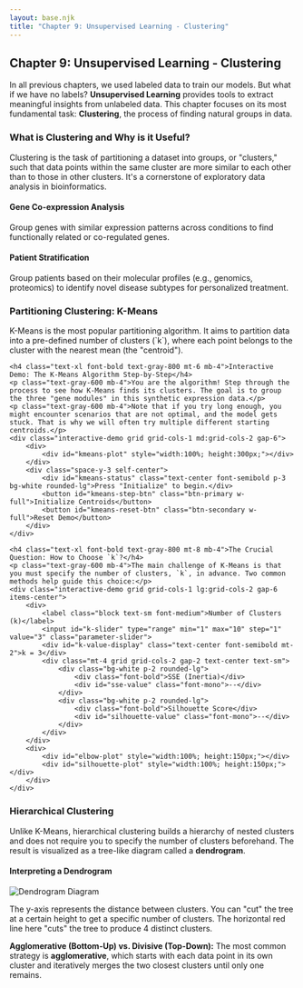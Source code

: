```yaml
---
layout: base.njk
title: "Chapter 9: Unsupervised Learning - Clustering"
---
```


<!-- Header -->
<div class="bg-gradient-to-r from-sky-50 to-blue-50 rounded-2xl p-6 mb-8">
    <h2 class="text-2xl font-bold text-gray-800 mb-2">Chapter 9: Unsupervised Learning - Clustering</h2>
    <p class="text-gray-700 leading-relaxed">In all previous chapters, we used labeled data to train our models. But what if we have no labels? <strong>Unsupervised Learning</strong> provides tools to extract meaningful insights from unlabeled data. This chapter focuses on its most fundamental task: <strong>Clustering</strong>, the process of finding natural groups in data.</p>
</div>

<!-- 1. What is Clustering? -->
<div class="card mb-8">
    <h3 class="text-xl font-bold text-gray-800 mb-4">What is Clustering and Why is it Useful?</h3>
    <p class="text-gray-700 mb-4">Clustering is the task of partitioning a dataset into groups, or "clusters," such that data points within the same cluster are more similar to each other than to those in other clusters. It's a cornerstone of exploratory data analysis in bioinformatics.</p>
    <div class="grid grid-cols-1 md:grid-cols-2 gap-4 text-sm">
        <div class="bg-blue-50 p-3 rounded-lg">
            <h4 class="font-semibold text-blue-800">Gene Co-expression Analysis</h4>
            <p>Group genes with similar expression patterns across conditions to find functionally related or co-regulated genes.</p>
        </div>
        <div class="bg-green-50 p-3 rounded-lg">
            <h4 class="font-semibold text-green-800">Patient Stratification</h4>
            <p>Group patients based on their molecular profiles (e.g., genomics, proteomics) to identify novel disease subtypes for personalized treatment.</p>
        </div>
    </div>
</div>

<!-- 2. K-Means Clustering -->
<div class="card mb-8">
    <h3 class="text-2xl font-bold text-gray-800 mb-4">Partitioning Clustering: K-Means</h3>
    <p class="text-gray-700 mb-4">K-Means is the most popular partitioning algorithm. It aims to partition data into a pre-defined number of clusters (`k`), where each point belongs to the cluster with the nearest mean (the "centroid").</p>

    <h4 class="text-xl font-bold text-gray-800 mt-6 mb-4">Interactive Demo: The K-Means Algorithm Step-by-Step</h4>
    <p class="text-gray-600 mb-4">You are the algorithm! Step through the process to see how K-Means finds its clusters. The goal is to group the three "gene modules" in this synthetic expression data.</p>
    <p class="text-gray-600 mb-4">Note that if you try long enough, you might encounter scenarios that are not optimal, and the model gets stuck. That is why we will often try multiple different starting centroids.</p>
    <div class="interactive-demo grid grid-cols-1 md:grid-cols-2 gap-6">
        <div>
            <div id="kmeans-plot" style="width:100%; height:300px;"></div>
        </div>
        <div class="space-y-3 self-center">
            <div id="kmeans-status" class="text-center font-semibold p-3 bg-white rounded-lg">Press "Initialize" to begin.</div>
            <button id="kmeans-step-btn" class="btn-primary w-full">Initialize Centroids</button>
            <button id="kmeans-reset-btn" class="btn-secondary w-full">Reset Demo</button>
        </div>
    </div>

    <h4 class="text-xl font-bold text-gray-800 mt-8 mb-4">The Crucial Question: How to Choose `k`?</h4>
    <p class="text-gray-600 mb-4">The main challenge of K-Means is that you must specify the number of clusters, `k`, in advance. Two common methods help guide this choice:</p>
    <div class="interactive-demo grid grid-cols-1 lg:grid-cols-2 gap-6 items-center">
        <div>
            <label class="block text-sm font-medium">Number of Clusters (k)</label>
            <input id="k-slider" type="range" min="1" max="10" step="1" value="3" class="parameter-slider">
            <div id="k-value-display" class="text-center font-semibold mt-2">k = 3</div>
            <div class="mt-4 grid grid-cols-2 gap-2 text-center text-sm">
                <div class="bg-white p-2 rounded-lg">
                    <div class="font-bold">SSE (Inertia)</div>
                    <div id="sse-value" class="font-mono">--</div>
                </div>
                <div class="bg-white p-2 rounded-lg">
                    <div class="font-bold">Silhouette Score</div>
                    <div id="silhouette-value" class="font-mono">--</div>
                </div>
            </div>
        </div>
        <div>
            <div id="elbow-plot" style="width:100%; height:150px;"></div>
            <div id="silhouette-plot" style="width:100%; height:150px;"></div>
        </div>
    </div>
</div>

<!-- 3. Hierarchical Clustering -->
<div class="card mb-8">
    <h3 class="text-2xl font-bold text-gray-800 mb-4">Hierarchical Clustering</h3>
    <p class="text-gray-700 mb-4">Unlike K-Means, hierarchical clustering builds a hierarchy of nested clusters and does not require you to specify the number of clusters beforehand. The result is visualized as a tree-like diagram called a <strong>dendrogram</strong>.</p>
    <div class="bg-gray-50 p-4 rounded-lg">
        <h4 class="font-semibold text-center mb-2">Interpreting a Dendrogram</h4>
        <img src="https://towardsdatascience.com/wp-content/uploads/2021/05/1VvOVxdBb74IOxxF2RmthCQ.png" alt="Dendrogram Diagram" class="w-full max-w-lg mx-auto rounded-lg border">
        <p class="text-xs text-center mt-2">The y-axis represents the distance between clusters. You can "cut" the tree at a certain height to get a specific number of clusters. The horizontal red line here "cuts" the tree to produce 4 distinct clusters.</p>
    </div>
     <div class="highlight mt-4">
        <strong>Agglomerative (Bottom-Up) vs. Divisive (Top-Down):</strong> The most common strategy is <strong>agglomerative</strong>, which starts with each data point in its own cluster and iteratively merges the two closest clusters until only one remains.
     </div>
</div>


<script src="https://cdn.plot.ly/plotly-latest.min.js"></script>
<script src="https://cdn.jsdelivr.net/npm/simple-statistics@7.7.0/dist/simple-statistics.min.js"></script>
<script>
document.addEventListener('DOMContentLoaded', () => {
    // --- K-MEANS STEP-BY-STEP DEMO ---
    const kmeansPlotDiv = document.getElementById('kmeans-plot');
    const kmeansStepBtn = document.getElementById('kmeans-step-btn');
    const kmeansResetBtn = document.getElementById('kmeans-reset-btn');
    const kmeansStatus = document.getElementById('kmeans-status');
    let kmeansState = 0; // 0: uninitialized, 1: initialized, 2: assigned, 3: updated, ...
    let kmeansData, centroids;

    const generateKmeansData = () => {
        const data = { x: [], y: [], labels: [] };
        const means = [[2, 8], [8, 8], [5, 2]];
        for (let i = 0; i < 3; i++) {
            for (let j = 0; j < 50; j++) {
                data.x.push(means[i][0] + (Math.random() - 0.5) * 2.5);
                data.y.push(means[i][1] + (Math.random() - 0.5) * 2.5);
            }
        }
        return data;
    };

    const dist = (p1, p2) => Math.sqrt((p1.x - p2.x)**2 + (p1.y - p2.y)**2);

    const plotKmeans = (assignments = null) => {
        const traces = [];
        const colors = ['#60a5fa', '#34d399', '#f97316'];
        
        const dataTrace = {
            x: kmeansData.x, y: kmeansData.y, mode: 'markers', type: 'scatter',
            marker: { 
                color: assignments ? assignments.map(a => colors[a]) : '#d1d5db',
                size: 8, opacity: 0.8 
            }
        };
        traces.push(dataTrace);

        if (centroids) {
            const centroidTrace = {
                x: centroids.map(c => c.x), y: centroids.map(c => c.y),
                mode: 'markers', type: 'scatter',
                marker: { color: colors, size: 15, symbol: 'cross', line: { width: 3 } }
            };
            traces.push(centroidTrace);
        }

        Plotly.newPlot(kmeansPlotDiv, traces, {
            title: 'K-Means Clustering of Gene Modules',
            xaxis: { range: [0, 10] }, yaxis: { range: [0, 10] }, showlegend: false,
            margin: { t: 30, r: 10, b: 20, l: 20 }
        });
    };

    const runKmeansStep = () => {
        if (kmeansState === 0) { // Initialize
            centroids = Array.from({length: 3}, () => ({ x: Math.random() * 10, y: Math.random() * 10 }));
            plotKmeans();
            kmeansStatus.textContent = 'Random centroids initialized.';
            kmeansStepBtn.textContent = 'Step 2: Assign Points';
            kmeansState = 1;
        } else if (kmeansState % 2 !== 0) { // Assign
            const assignments = kmeansData.x.map((x, i) => {
                let bestCentroid = 0, minDist = Infinity;
                const point = {x, y: kmeansData.y[i]};
                centroids.forEach((c, c_idx) => {
                    const d = dist(point, c);
                    if (d < minDist) {
                        minDist = d;
                        bestCentroid = c_idx;
                    }
                });
                return bestCentroid;
            });
            plotKmeans(assignments);
            kmeansStatus.textContent = 'Points assigned to nearest centroid.';
            kmeansStepBtn.textContent = 'Step 3: Update Centroids';
            kmeansState++;
        } else { // Update
            const assignments = kmeansData.x.map((x, i) => {
                let bestCentroid = 0, minDist = Infinity;
                const point = {x, y: kmeansData.y[i]};
                centroids.forEach((c, c_idx) => {
                    const d = dist(point, c);
                    if (d < minDist) {
                        minDist = d;
                        bestCentroid = c_idx;
                    }
                });
                return bestCentroid;
            });
            const newCentroids = Array.from({length: 3}, () => ({x: 0, y: 0, count: 0}));
            assignments.forEach((a, i) => {
                newCentroids[a].x += kmeansData.x[i];
                newCentroids[a].y += kmeansData.y[i];
                newCentroids[a].count++;
            });
            centroids = newCentroids.map(c => ({ x: c.x / c.count, y: c.y / c.count }));
            plotKmeans(assignments);
            kmeansStatus.textContent = 'Centroids moved to the mean of their clusters.';
            kmeansStepBtn.textContent = 'Step 2: Re-assign Points';
            kmeansState++;
        }
    };
    
    const resetKmeans = () => {
        kmeansState = 0;
        centroids = null;
        kmeansData = generateKmeansData();
        plotKmeans();
        kmeansStatus.textContent = 'Press "Initialize" to begin.';
        kmeansStepBtn.textContent = 'Step 1: Initialize Centroids';
    };

    kmeansStepBtn.addEventListener('click', runKmeansStep);
    kmeansResetBtn.addEventListener('click', resetKmeans);
    resetKmeans();

// --- CHOOSE K DEMO ---
const kSlider = document.getElementById('k-slider');
const kValueDisplay = document.getElementById('k-value-display');
const sseValue = document.getElementById('sse-value');
const silhouetteValue = document.getElementById('silhouette-value');
const elbowPlotDiv = document.getElementById('elbow-plot');
const silhouettePlotDiv = document.getElementById('silhouette-plot');

// Simple implementation of k-means
function runKMeans(data, k, maxIterations = 10) {
    // Initialize centroids randomly
    let centroids = Array.from({length: k}, () => {
        const randomIdx = Math.floor(Math.random() * data.length);
        return [data[randomIdx][0], data[randomIdx][1]];
    });
    
    let assignments = Array(data.length).fill(0);
    let iterations = 0;
    let changed = true;
    
    while (changed && iterations < maxIterations) {
        changed = false;
        iterations++;
        
        // Assign points to nearest centroid
        for (let i = 0; i < data.length; i++) {
            let minDist = Infinity;
            let minIdx = 0;
            
            for (let j = 0; j < centroids.length; j++) {
                const dist = Math.sqrt(
                    Math.pow(data[i][0] - centroids[j][0], 2) + 
                    Math.pow(data[i][1] - centroids[j][1], 2)
                );
                
                if (dist < minDist) {
                    minDist = dist;
                    minIdx = j;
                }
            }
            
            if (assignments[i] !== minIdx) {
                changed = true;
                assignments[i] = minIdx;
            }
        }
        
        // Update centroids
        const clusterSums = Array(k).fill().map(() => [0, 0, 0]); // [sumX, sumY, count]
        
        for (let i = 0; i < data.length; i++) {
            const centroidIdx = assignments[i];
            clusterSums[centroidIdx][0] += data[i][0];
            clusterSums[centroidIdx][1] += data[i][1];
            clusterSums[centroidIdx][2]++;
        }
        
        for (let i = 0; i < k; i++) {
            if (clusterSums[i][2] > 0) {
                centroids[i] = [
                    clusterSums[i][0] / clusterSums[i][2],
                    clusterSums[i][1] / clusterSums[i][2]
                ];
            }
        }
    }
    
    // Calculate SSE
    let sse = 0;
    for (let i = 0; i < data.length; i++) {
        const centroidIdx = assignments[i];
        sse += Math.pow(data[i][0] - centroids[centroidIdx][0], 2) + 
               Math.pow(data[i][1] - centroids[centroidIdx][1], 2);
    }
    
    // Simplified silhouette calculation
    let silhouette = 0;
    if (k > 1) {
        for (let i = 0; i < data.length; i++) {
            // Calculate average distance to points in same cluster (a)
            let intraClusterDist = 0, intraCount = 0;
            for (let j = 0; j < data.length; j++) {
                if (i !== j && assignments[i] === assignments[j]) {
                    intraClusterDist += Math.sqrt(
                        Math.pow(data[i][0] - data[j][0], 2) + 
                        Math.pow(data[i][1] - data[j][1], 2)
                    );
                    intraCount++;
                }
            }
            const a = intraCount > 0 ? intraClusterDist / intraCount : 0;
            
            // Calculate minimum average distance to points in other clusters (b)
            let minInterClusterDist = Infinity;
            for (let c = 0; c < k; c++) {
                if (c === assignments[i]) continue;
                
                let interClusterDist = 0, interCount = 0;
                for (let j = 0; j < data.length; j++) {
                    if (assignments[j] === c) {
                        interClusterDist += Math.sqrt(
                            Math.pow(data[i][0] - data[j][0], 2) + 
                            Math.pow(data[i][1] - data[j][1], 2)
                        );
                        interCount++;
                    }
                }
                
                if (interCount > 0) {
                    minInterClusterDist = Math.min(minInterClusterDist, interClusterDist / interCount);
                }
            }
            const b = minInterClusterDist === Infinity ? 0 : minInterClusterDist;
            
            // Calculate silhouette
            if (Math.max(a, b) > 0) {
                silhouette += (b - a) / Math.max(a, b);
            }
        }
        silhouette /= data.length;
    }
    
    return { 
        assignments, 
        centroids,
        sse,
        silhouette
    };
}

// Pre-calculate statistics with multiple runs per K
const chooseKData = generateKmeansData();
const points = chooseKData.x.map((x, i) => [x, chooseKData.y[i]]);
const stats = Array.from({length: 10}, (_, k_idx) => {
    const k = k_idx + 1;
    let bestResult = { sse: Infinity, silhouette: -1 };
    
    // Run 5 times with different random initializations
    for (let run = 0; run < 5; run++) {
        const result = runKMeans(points, k, 15); // Increased max iterations
        if (result.sse < bestResult.sse) {
            bestResult = result;
        }
    }
    
    return { 
        sse: bestResult.sse, 
        silhouette: bestResult.silhouette 
    };
});

function updateChooseKPlots() {
    const k = parseInt(kSlider.value);
    kValueDisplay.textContent = `k = ${k}`;
    sseValue.textContent = stats[k-1].sse.toFixed(1);
    silhouetteValue.textContent = stats[k-1].silhouette.toFixed(3);

    const elbowTrace = {
        x: Array.from({length: 10}, (_, i) => i + 1),
        y: stats.map(s => s.sse),
        mode: 'lines+markers'
    };
    const silhouetteTrace = {
        x: Array.from({length: 10}, (_, i) => i + 1),
        y: stats.map(s => s.silhouette),
        mode: 'lines+markers'
    };

    Plotly.newPlot(elbowPlotDiv, [elbowTrace, {x:[k], y:[stats[k-1].sse], mode:'markers', marker:{color:'red', size:12}}], {title:'Elbow Method', yaxis:{title:'SSE'}, margin:{t:30,r:10,b:20,l:40}});
    Plotly.newPlot(silhouettePlotDiv, [silhouetteTrace, {x:[k], y:[stats[k-1].silhouette], mode:'markers', marker:{color:'red', size:12}}], {title:'Silhouette Score', yaxis:{title:'Score'}, margin:{t:30,r:10,b:20,l:40}});
}

kSlider.addEventListener('input', updateChooseKPlots);
updateChooseKPlots();

});
</script>